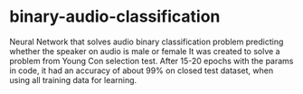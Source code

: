 # binary-audio-classification
Neural Network that solves audio binary classification problem predicting whether the speaker on audio is male or female
It was created to solve a problem from Young Con selection test. After 15-20 epochs with the params in code, it had an accuracy of about 99% on closed test dataset, when using all training data for learning.
